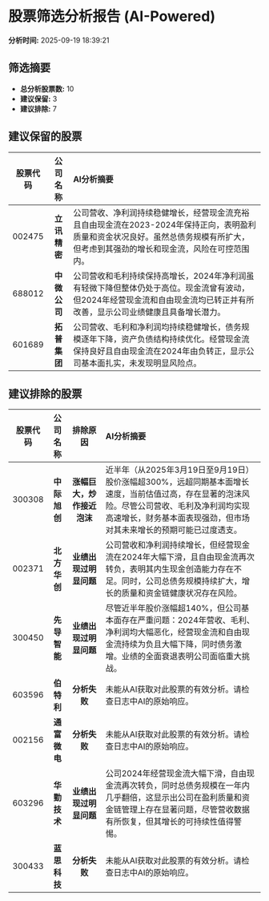 # 股票筛选分析报告 (AI-Powered)

**分析时间:** 2025-09-19 18:39:21

## 筛选摘要

- **总分析股票数:** 10
- **建议保留:** 3
- **建议排除:** 7

## 建议保留的股票

| 股票代码 | 公司名称 | AI分析摘要 |
|:---:|:---:|:---|
| 002475 | **立讯精密** | 公司营收、净利润持续稳健增长，经营现金流充裕且自由现金流在2023-2024年保持正向，表明盈利质量和资金状况良好。虽然总债务规模有所扩大，但考虑到其强劲的增长和现金流，风险在可控范围内。 |
| 688012 | **中微公司** | 公司营收和毛利持续保持高增长，2024年净利润虽有轻微下降但整体仍处于高位。现金流曾有波动，但2024年经营现金流和自由现金流均已转正并有所改善，显示公司业绩健康且具备增长潜力。 |
| 601689 | **拓普集团** | 公司营收、毛利和净利润均持续稳健增长，债务规模逐年下降，资产负债结构持续优化。经营现金流保持良好且自由现金流在2024年由负转正，显示公司基本面扎实，未发现明显风险点。 |

## 建议排除的股票

| 股票代码 | 公司名称 | 排除原因 | AI分析摘要 |
|:---:|:---:|:---:|:---|
| 300308 | **中际旭创** | **涨幅巨大，炒作接近泡沫** | 近半年（从2025年3月19日至9月19日）股价涨幅超300%，远超同期基本面增长速度，当前估值过高，存在显著的泡沫风险。尽管公司营收、毛利及净利润均实现高速增长，财务基本面表现强劲，但市场对其未来增长的预期可能已过度透支。 |
| 002371 | **北方华创** | **业绩出现过明显问题** | 公司营收和净利润持续增长，但经营现金流在2024年大幅下滑，且自由现金流再次转负，表明其内生现金创造能力存在不足。同时，公司总债务规模持续扩大，增长的质量和资金链健康状况存在风险。 |
| 300450 | **先导智能** | **业绩出现过明显问题** | 尽管近半年股价涨幅超140%，但公司基本面存在严重问题：2024年营收、毛利、净利润均大幅恶化，经营现金流和自由现金流持续为负且大幅下降，同时债务激增。业绩的全面衰退表明公司面临重大挑战。 |
| 603596 | **伯特利** | **分析失败** | 未能从AI获取对此股票的有效分析。请检查日志中AI的原始响应。 |
| 002156 | **通富微电** | **分析失败** | 未能从AI获取对此股票的有效分析。请检查日志中AI的原始响应。 |
| 603296 | **华勤技术** | **业绩出现过明显问题** | 公司2024年经营现金流大幅下滑，自由现金流再次转负，同时总债务规模在一年内几乎翻倍，这显示出公司在盈利质量和资金链管理上存在显著问题，尽管营收数据有所恢复，但其增长的可持续性值得警惕。 |
| 300433 | **蓝思科技** | **分析失败** | 未能从AI获取对此股票的有效分析。请检查日志中AI的原始响应。 |
